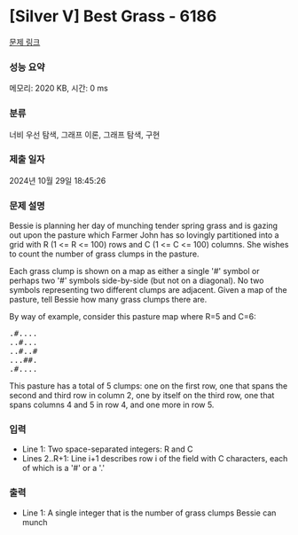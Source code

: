 # [Silver V] Best Grass - 6186 

[문제 링크](https://www.acmicpc.net/problem/6186) 

### 성능 요약

메모리: 2020 KB, 시간: 0 ms

### 분류

너비 우선 탐색, 그래프 이론, 그래프 탐색, 구현

### 제출 일자

2024년 10월 29일 18:45:26

### 문제 설명

<p>Bessie is planning her day of munching tender spring grass and is gazing out upon the pasture which Farmer John has so lovingly partitioned into a grid with R (1 <= R <= 100) rows and C (1 <= C <= 100) columns. She wishes to count the number of grass clumps in the pasture.</p>

<p>Each grass clump is shown on a map as either a single '#' symbol or perhaps two '#' symbols side-by-side (but not on a diagonal). No two symbols representing two different clumps are adjacent. Given a map of the pasture, tell Bessie how many grass clumps there are.</p>

<p>By way of example, consider this pasture map where R=5 and C=6:</p>

<pre>.#....
..#...
..#..#
...##.
.#....</pre>

<p>This pasture has a total of 5 clumps: one on the first row, one that spans the second and third row in column 2, one by itself on the third row, one that spans columns 4 and 5 in row 4, and one more in row 5.</p>

### 입력 

 <ul>
	<li>Line 1: Two space-separated integers: R and C</li>
	<li>Lines 2..R+1: Line i+1 describes row i of the field with C characters, each of which is a '#' or a '.'</li>
</ul>

### 출력 

 <ul>
	<li>Line 1: A single integer that is the number of grass clumps Bessie can munch</li>
</ul>

